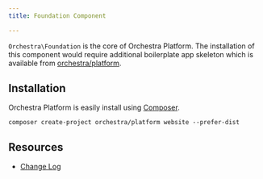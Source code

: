 ```yaml
---
title: Foundation Component

---
```


`Orchestra\Foundation` is the core of Orchestra Platform. The installation of this component would require additional boilerplate app skeleton which is available from [orchestra/platform](https://github.com/orchestral/platform).

## Installation

Orchestra Platform is easily install using [Composer](http://getcomposer.org).

	composer create-project orchestra/platform website --prefer-dist

## Resources

* [Change Log](/docs/2.0/components/foundation/changes#v2-0)
